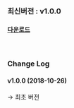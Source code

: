 ### 최신버전 :  v1.0.0

#### [다운로드](https://kr.object.ncloudstorage.com/itsb/sdk/GamePotSDK_ios_1026.zip)

<br/>

### Change Log

#### v1.0.0 (2018-10-26)

→ 최초 버전

